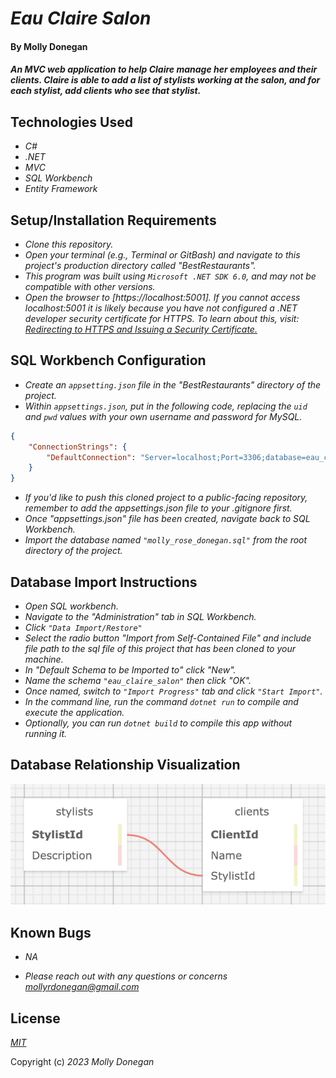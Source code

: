 # _Eau Claire Salon_

#### By Molly Donegan

#### _An MVC web application to help Claire manage her employees and their clients. Claire is able to add a list of stylists working at the salon, and for each stylist, add clients who see that stylist._

## Technologies Used

* _C#_
* _.NET_
* _MVC_
* _SQL Workbench_
* _Entity Framework_

## Setup/Installation Requirements

* _Clone this repository._
* _Open your terminal (e.g., Terminal or GitBash) and navigate to this project's production directory called "BestRestaurants"._
* _This program was built using `Microsoft .NET SDK 6.0`, and may not be compatible with other versions._
*  _Open the browser to [https://localhost:5001]. If you cannot access localhost:5001 it is likely because you have not configured a .NET developer security certificate for HTTPS. To learn about this, visit: [Redirecting to HTTPS and Issuing a Security Certificate.](https://www.learnhowtoprogram.com/c-and-net/basic-web-applications/redirecting-to-https-and-issuing-a-security-certificate)_

## SQL Workbench Configuration
* _Create an `appsetting.json` file in the "BestRestaurants" directory of the project._
* _Within `appsettings.json`, put in the following code, replacing the `uid` and `pwd` values with your own username and password for MySQL._ 
```json
{
    "ConnectionStrings": {
        "DefaultConnection": "Server=localhost;Port=3306;database=eau_claire_salon;uid=[YOUR-USERNAME-HERE];pwd=[YOUR-PASSWORD-HERE];"
    }
}
```
* _If you'd like to push this cloned project to a public-facing repository, remember to add the appsettings.json file to your .gitignore first._
* _Once "appsettings.json" file has been created, navigate back to SQL Workbench._ 
* _Import the database named ``"molly_rose_donegan.sql"`` from the root directory of the project._ 

## Database Import Instructions

* _Open SQL workbench._
* _Navigate to the "Administration" tab in SQL Workbench._
* _Click ``"Data Import/Restore"``_
* _Select the radio button "Import from Self-Contained File" and include file path to the sql file of this project that has been cloned to your machine._
* _In "Default Schema to be Imported to" click "New"._
* _Name the schema ``"eau_claire_salon"`` then click "OK"._
* _Once named, switch to ``"Import Progress"`` tab and click ``"Start Import"``._
* _In the command line, run the command ``dotnet run`` to compile and execute the application._
* _Optionally, you can run ``dotnet build`` to compile this app without running it._

## Database Relationship Visualization

![](database_relationship.png)

## Known Bugs

* _NA_

* _Please reach out with any questions or concerns [mollyrdonegan@gmail.com](mollyrdonegan@gmail.com)_

## License

_[MIT](https://github.com/mdonegan91/EauClairesSalon.Solution/blob/main/LICENSE)_

Copyright (c) _2023_ _Molly Donegan_